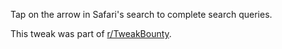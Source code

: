 Tap on the arrow in Safari's search to complete search queries.



This tweak was part of [r/TweakBounty].


[r/TweakBounty]: https://www.reddit.com/r/TweakBounty/comments/bof5hc/15_1212_a12_looking_for_a_tweak_to_build_upon/